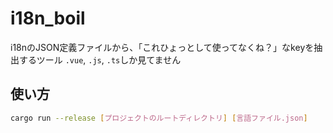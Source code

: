 # i18n_boil
i18nのJSON定義ファイルから、「これひょっとして使ってなくね？」なkeyを抽出するツール
`.vue`, `.js`, `.ts`しか見てません

## 使い方
```sh
cargo run --release [プロジェクトのルートディレクトリ] [言語ファイル.json]
```